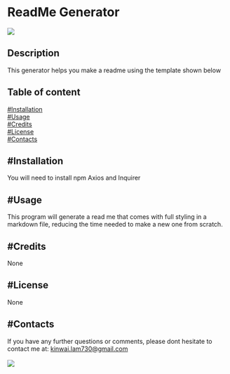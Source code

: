 # ReadMe Generator
<img src="https://img.shields.io/badge/Made%20with-100%25%20JS-orange">

## Description
This generator helps you make a readme using the template shown below
## Table of content
[#Installation](#Installation)<br>
[#Usage](#Usage)<br>
[#Credits](#Credits)<br>
[#License](#License)<br>
[#Contacts](#Contacts)
## #Installation
You will need to install npm Axios and Inquirer
## #Usage
This program will generate a read me that comes with full styling in a markdown file, reducing the time needed to make a new one from scratch.
## #Credits
None
## #License
None
## #Contacts
If you have any further questions or comments, please dont hesitate to contact me at: <kinwai.lam730@gmail.com>
<br><br>
<img src="https://avatars2.githubusercontent.com/u/58892198?v=4" style="max-width: 25%"><br>
